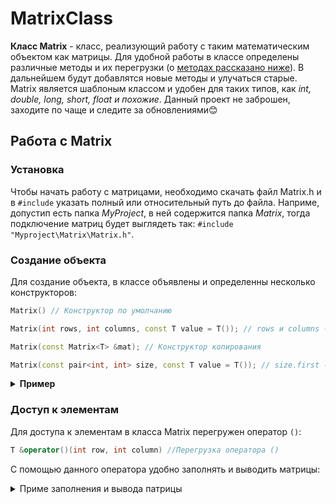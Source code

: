 # MatrixClass
**Класс Matrix** - класс, реализующий работу с таким математическим объектом как матрицы.
Для удобной работы в классе определены различные методы и их перегрузки (о [методах рассказано ниже]()). В дальнейшем будут добавлятся новые методы и улучаться старые. Matrix является шаблоным классом и удобен для таких типов, как *int, double, long, short, float и похожие*.
Данный проект не заброшен, заходите по чаще и следите за обновлениями😊
## Работа с Matrix
### Установка
Чтобы начать работу с матрицами, необходимо скачать файл Matrix.h и в `#include` указать полный или относительный путь до файла. Наприме, допустип есть папка *MyProject*, в ней содержится папка *Matrix*, тогда подключение матриц будет выглядеть так: `#include "Myproject\Matrix\Matrix.h"`.
### Создание объекта
Для создание объекта, в классе объявлены и определенны несколько конструкторов:

```cpp
Matrix() // Конструктор по умолчанию

Matrix(int rows, int columns, const T value = T()); // rows и columns - количество строк и столбцов, value - значение заполнения матрицы

Matrix(const Matrix<T> &mat); // Конструктор копирования

Matrix(const pair<int, int> size, const T value = T()); // size.first - строки, size.second - столбцы
```

<details>
<summary><strong>Пример</strong></summary>
    
```cpp
#include "Matrix.h"
int main()
{
    Matrix<int> mat1;
    Matrix<int> mat2(3, 3, 3);
    Matrix<int> mat3(mat2);
    Matrix<int> mat4(pair<int, int>(3, 3), 4);
    return 0;
}
```
</details>

### Доступ к элементам
Для доступа к элементам в класса Matrix перегружен оператор `()`:

```cpp
T &operator()(int row, int column) //Перегрузка оператора ()
```
С помощью данного оператора удобно заполнять и выводить матрицы:
<details>
<summary>Приме заполнения и вывода патрицы</summary>

```cpp
#include <iostream>
#include "Matrix.h"
using namespace std;
int main()
{
    int rows = 3;
    int columns = 3;
    Matrix<int> mat1(rows, columns);
    for (int i = 0; i < rows; i++)
    {
        for (int j = 0; j < columns; j++)
        {
            cin >> mat1(i, j);
        }
    }
    cout << "Матрица mat1:" << endl;
    for (int i = 0; i < rows; i++)
    {
        for (int j = 0; j < columns; j++)
        {
            cout << mat1(i, j) << " ";
        }
        cout << endl;
    }
    return 0;
}
```
